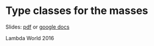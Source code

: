 # Type classes for the masses

Slides: [pdf](Type_classes_for_the_masses.pdf) or [google docs](https://docs.google.com/presentation/d/12MYqbaD-ieexemw7LbFhUj7-OQ57rQv4rONf96gK13Q/edit?usp=sharing)

Lambda World 2016
